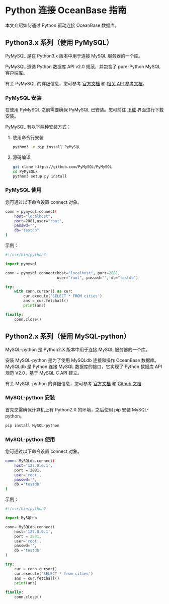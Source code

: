 # Python 连接 OceanBase 指南

本文介绍如何通过 Python 驱动连接 OceanBase 数据库。

## Python3.x 系列（使用 PyMySQL）

PyMySQL 是在 Python3.x 版本中用于连接 MySQL 服务器的一个库。

PyMySQL 遵循 Python 数据库 API v2.0 规范，并包含了 pure-Python MySQL 客户端库。

有关 PyMySQL 的详细信息，您可参考 [官方文档](https://pypi.org/project/PyMySQL/) 和 [相关 API 参考文档](https://pymysql.readthedocs.io/en/latest/modules/index.html)。

### PyMySQL 安装

在使用 PyMySQL 之前需要确保 PyMySQL 已安装。您可前往 [下载](https://github.com/PyMySQL/PyMySQL) 界面进行下载安装。

PyMySQL 有以下两种安装方式：

1. 使用命令行安装

   ```bash
   python3 -m pip install PyMySQL
   ```

2. 源码编译

    ```bash
    git clone https://github.com/PyMySQL/PyMySQL
    cd PyMySQL/
    python3 setup.py install
    ```

### PyMySQL 使用

您可通过以下命令设置 connect 对象。

```bash
conn = pymysql.connect(
    host="localhost", 
    port=2881,user="root", 
    passwd="", 
    db="testdb"
)
```

示例：

```python
#!/usr/bin/python3

import pymysql

conn = pymysql.connect(host="localhost", port=2881,
                       user="root", passwd="", db="testdb")

try:
    with conn.cursor() as cur:
        cur.execute('SELECT * FROM cities')
        ans = cur.fetchall()
        print(ans)

finally:
    conn.close()
```

## Python2.x 系列（使用 MySQL-python）

MySQL-python 是 Python2.X 版本中用于连接 MySQL 服务器的一个库。

安装 MySQL-python 是为了使用 MySQLdb 连接和操作 OceanBase 数据库。MySQLdb 是 Python 连接 MySQL 数据库的接口，它实现了 Python 数据库 API 规范 V2.0，基于 MySQL C API 建立。

有关 MySQL-python 的详细信息，您可参考 [官方文档](https://pypi.org/project/MySQL-python/) 和 [Github 文档](https://github.com/farcepest/MySQLdb1).

### MySQL-python 安装

首先您需确保计算机上有 Python2.X 的环境，之后使用 pip 安装 MySQL-python。

```bash
pip install MySQL-python
```

### MySQL-python 使用

您可通过以下命令设置 connect 对象。

```bash
conn= MySQLdb.connect(
    host='127.0.0.1',
    port = 2881,
    user='root',
    passwd='',
    db ='testdb'
)    
```

示例：

```python
#!/usr/bin/python2

import MySQLdb

conn= MySQLdb.connect(
    host='127.0.0.1',
    port = 2881,
    user='root',
    passwd='',
    db ='testdb'
)

try:
    cur = conn.cursor()
    cur.execute('SELECT * from cities')
    ans = cur.fetchall()
    print(ans)
    
finally:
    conn.close()
```
